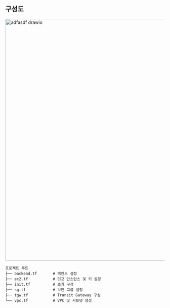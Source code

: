 ## 구성도


<img width="1371" height="762" alt="adfasdf drawio" src="https://github.com/user-attachments/assets/d67df7e4-7492-48b1-8946-a911862f7654" />



```
프로젝트 루트
├── backend.tf       # 백엔드 설정
├── ec2.tf           # EC2 인스턴스 및 키 설정
├── init.tf          # 초기 구성
├── sg.tf            # 보안 그룹 설정
├── tgw.tf           # Transit Gateway 구성
└── vpc.tf           # VPC 및 서브넷 생성
```
